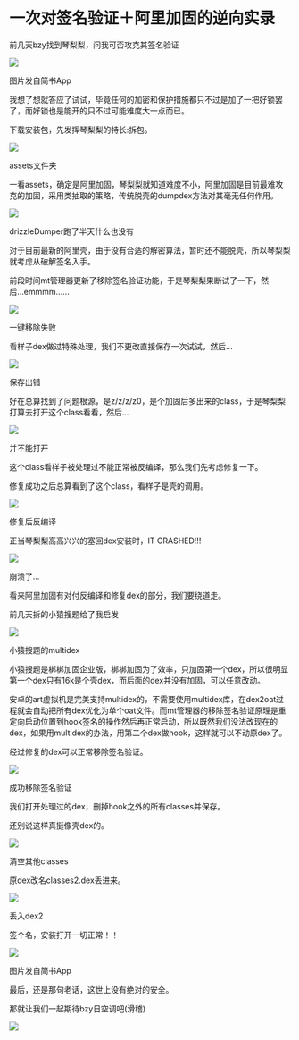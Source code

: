 # 一次对签名验证＋阿里加固的逆向实录

前几天bzy找到琴梨梨，问我可否攻克其签名验证﻿

![](http://upload-images.jianshu.io/upload_images/5660880-5475110809cd6ebf.png)

图片发自简书App

我想了想就答应了试试，毕竟任何的加密和保护措施都只不过是加了一把好锁罢了，而好锁也是能开的只不过可能难度大一点而已。

下载安装包，先发挥琴梨梨的特长:拆包。﻿

![](http://upload-images.jianshu.io/upload_images/5660880-efff4c5f3a09e846.png)

assets文件夹

一看assets，确定是阿里加固，琴梨梨就知道难度不小，阿里加固是目前最难攻克的加固，采用类抽取的策略，传统脱壳的dumpdex方法对其毫无任何作用。﻿

![](http://upload-images.jianshu.io/upload_images/5660880-db977964b525168c.png)

drizzleDumper跑了半天什么也没有

对于目前最新的阿里壳，由于没有合适的解密算法，暂时还不能脱壳，所以琴梨梨就考虑从破解签名入手。

前段时间mt管理器更新了移除签名验证功能，于是琴梨梨果断试了一下，然后...emmmm......﻿

![](http://upload-images.jianshu.io/upload_images/5660880-bd4b012ed96b4b51.png)

一键移除失败

看样子dex做过特殊处理，我们不更改直接保存一次试试﻿，然后...

![](http://upload-images.jianshu.io/upload_images/5660880-d551ba2082a57e01.png)

保存出错

好在总算找到了问题根源，是z/z/z/z0，是个加固后多出来的class，于是琴梨梨打算去打开这个class看看，然后...﻿

![](http://upload-images.jianshu.io/upload_images/5660880-fa112ddb69e93368.png)

并不能打开

这个class看样子被处理过不能正常被反编译，那么我们先考虑修复一下。﻿

修复成功之后总算看到了这个class，看样子是壳的调用。

![](http://upload-images.jianshu.io/upload_images/5660880-6e7fd1cf0d757750.png)

修复后反编译

正当琴梨梨高高兴兴的塞回dex安装时，IT CRASHED!!!﻿

![](http://upload-images.jianshu.io/upload_images/5660880-f49b37ab8a453022.png)

崩溃了...

看来阿里加固有对付反编译和修复dex的部分，我们要绕道走。

前几天拆的小猿搜题给了我启发﻿

![](http://upload-images.jianshu.io/upload_images/5660880-b6b1d1a44b46944d.png)

小猿搜题的multidex

小猿搜题是梆梆加固企业版，梆梆加固为了效率，只加固第一个dex，所以很明显第一个dex只有16k是个壳dex，而后面的dex并没有加固，可以任意改动。

安卓的art虚拟机是完美支持multidex的，不需要使用multidex库，在dex2oat过程就会自动把所有dex优化为单个oat文件。而mt管理器的移除签名验证原理是重定向启动位置到hook签名的操作然后再正常启动，所以既然我们没法改现在的dex，如果用multidex的办法，用第二个dex做hook，这样就可以不动原dex了。

经过修复的dex可以正常移除签名验证。﻿

![](http://upload-images.jianshu.io/upload_images/5660880-c9bd492af82deb47.png)

成功移除签名验证

我们打开处理过的dex，删掉hook之外的所有classes并保存。

﻿还别说这样真挺像壳dex的。

![](http://upload-images.jianshu.io/upload_images/5660880-44250f6ff6051235.png)

清空其他classes

原dex改名classes2.dex丢进来。﻿

![](http://upload-images.jianshu.io/upload_images/5660880-7866360be99feb21.png)

丢入dex2

签个名，安装打开一切正常！！

![](http://upload-images.jianshu.io/upload_images/5660880-1c5c44404123e6a3.png)

图片发自简书App

最后，还是那句老话，这世上没有绝对的安全。

那就让我们一起期待bzy日空调吧(滑稽)﻿

![](http://upload-images.jianshu.io/upload_images/5660880-12c5fde01f223741.png)